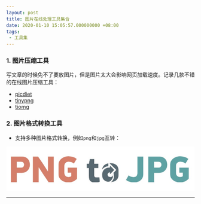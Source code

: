 ```yaml
---
layout: post
title: 图片在线处理工具集合
date: 2020-01-10 15:05:57.000000000 +08:00
tags: 
 - 工具集
---
```


### 1. 图片压缩工具

写文章的时候免不了要放图片，但是图片太大会影响网页加载速度。记录几款不错的在线图片压缩工具：

- <a href="https://www.picdiet.com/zh-cn" target="_blank">picdiet</a>
- <a href="https://tinypng.com" target="_blank">tinypng</a>
- <a href="https://tiomg.org/image" target="_blank">tiomg</a>

### 2. 图片格式转换工具

- 支持多种图片格式转换，例如`png`和`jpg`互转：

<a href="https://png2jpg.com/zh/" target="_blank"><img src="/static/image/2020/png_to_jpg.jpg"></a>

<hr />